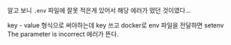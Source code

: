 알고 보니 `.env` 파일에 잘못 적은게 있어서 해당 에러가 떴던 것이였다...

key - value 형식으로 써야하는데 key 쓰고 docker로 env 파일을 전달하면 setenv The parameter is incorrect 에러가 뜬다. 